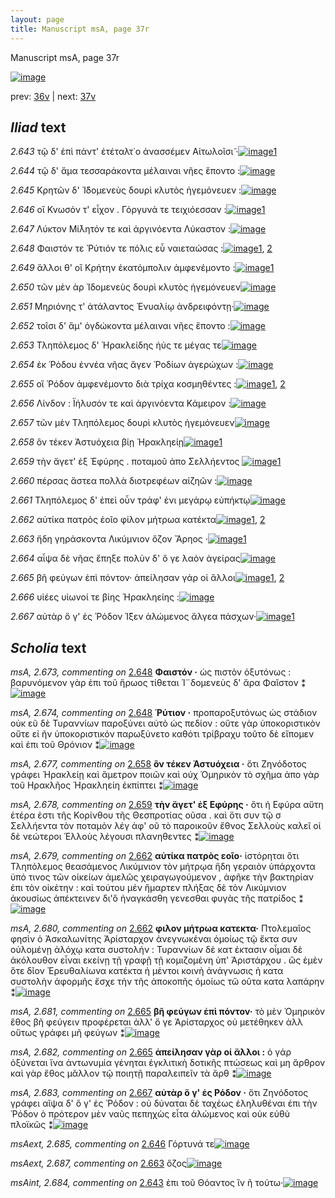 ```yaml
---
layout: page
title: Manuscript msA, page 37r
---
```


Manuscript msA, page 37r

[![image](http://www.homermultitext.org/iipsrv?OBJ=IIP,1.0&FIF=/project/homer/pyramidal/deepzoom/hmt/vaimg/2017a/VA037RN_0038.tif&WID=100&CVT=JPEG)](http://www.homermultitext.org/ict2/?urn=urn:cite2:hmt:vaimg.2017a:VA037RN_0038)

prev:  [36v](../36v/) | next:  [37v](../37v/)

## *Iliad* text

*2.643* <a id="2.643"/> τῷ δ' ἐπὶ πάντ' ἐτέταλτ˙ο ἀνασσέμεν Αἰτωλοῖσι̃ ·[![image](http://www.homermultitext.org/iipsrv?OBJ=IIP,1.0&FIF=/project/homer/pyramidal/deepzoom/hmt/vaimg/2017a/VA037RN_0038.tif&RGN=0.128,0.2235,0.427,0.0301&WID=1000&CVT=JPEG)](http://www.homermultitext.org/ict2/?urn=urn:cite2:hmt:vaimg.2017a:VA037RN_0038@0.128,0.2235,0.427,0.0301)[1](#msAint_2.684)

*2.644* <a id="2.644"/> τῷ δ' ἅμα τεσσαράκοντα μέλαιναι νῆες ἕποντο :[![image](http://www.homermultitext.org/iipsrv?OBJ=IIP,1.0&FIF=/project/homer/pyramidal/deepzoom/hmt/vaimg/2017a/VA037RN_0038.tif&RGN=0.137,0.2438,0.427,0.0301&WID=1000&CVT=JPEG)](http://www.homermultitext.org/ict2/?urn=urn:cite2:hmt:vaimg.2017a:VA037RN_0038@0.137,0.2438,0.427,0.0301)

*2.645* <a id="2.645"/> Κρητῶν δ' Ἰ̈δομενεὺς δουρὶ κλυτὸς ἡγεμόνευεν :[![image](http://www.homermultitext.org/iipsrv?OBJ=IIP,1.0&FIF=/project/homer/pyramidal/deepzoom/hmt/vaimg/2017a/VA037RN_0038.tif&RGN=0.139,0.2664,0.427,0.0301&WID=1000&CVT=JPEG)](http://www.homermultitext.org/ict2/?urn=urn:cite2:hmt:vaimg.2017a:VA037RN_0038@0.139,0.2664,0.427,0.0301)

*2.646* <a id="2.646"/> οἳ Κνωσόν τ' 					εἶχον . Γόργυνά τε 					τειχιόεσσαν :[![image](http://www.homermultitext.org/iipsrv?OBJ=IIP,1.0&FIF=/project/homer/pyramidal/deepzoom/hmt/vaimg/2017a/VA037RN_0038.tif&RGN=0.129,0.2829,0.427,0.0301&WID=1000&CVT=JPEG)](http://www.homermultitext.org/ict2/?urn=urn:cite2:hmt:vaimg.2017a:VA037RN_0038@0.129,0.2829,0.427,0.0301)[1](#msAext_2.685)

*2.647* <a id="2.647"/> Λύκτον 					 Μί̄λητόν τε καὶ ἀργινόεντα 						 Λύκαστον :[![image](http://www.homermultitext.org/iipsrv?OBJ=IIP,1.0&FIF=/project/homer/pyramidal/deepzoom/hmt/vaimg/2017a/VA037RN_0038.tif&RGN=0.129,0.3032,0.427,0.0301&WID=1000&CVT=JPEG)](http://www.homermultitext.org/ict2/?urn=urn:cite2:hmt:vaimg.2017a:VA037RN_0038@0.129,0.3032,0.427,0.0301)

*2.648* <a id="2.648"/> Φαιστόν τε 						 Ῥύτιόν τε πόλις εὖ 					ναιεταώσας :[![image](http://www.homermultitext.org/iipsrv?OBJ=IIP,1.0&FIF=/project/homer/pyramidal/deepzoom/hmt/vaimg/2017a/VA037RN_0038.tif&RGN=0.129,0.3236,0.427,0.0301&WID=1000&CVT=JPEG)](http://www.homermultitext.org/ict2/?urn=urn:cite2:hmt:vaimg.2017a:VA037RN_0038@0.129,0.3236,0.427,0.0301)[1](#msA_2.673), [2](#msA_2.674)

*2.649* <a id="2.649"/> ἄλλοι θ' οἳ Κρήτην 					ἑκατόμπολιν ἀμφενέμοντο :[![image](http://www.homermultitext.org/iipsrv?OBJ=IIP,1.0&FIF=/project/homer/pyramidal/deepzoom/hmt/vaimg/2017a/VA037RN_0038.tif&RGN=0.123,0.3409,0.427,0.0301&WID=1000&CVT=JPEG)](http://www.homermultitext.org/ict2/?urn=urn:cite2:hmt:vaimg.2017a:VA037RN_0038@0.123,0.3409,0.427,0.0301)[1](#msA_2.675)

*2.650* <a id="2.650"/> τῶν μὲν ὰρ Ἰδομενεὺς 					δουρὶ κλυτὸς ἡγεμόνευεν[![image](http://www.homermultitext.org/iipsrv?OBJ=IIP,1.0&FIF=/project/homer/pyramidal/deepzoom/hmt/vaimg/2017a/VA037RN_0038.tif&RGN=0.127,0.3597,0.427,0.0301&WID=1000&CVT=JPEG)](http://www.homermultitext.org/ict2/?urn=urn:cite2:hmt:vaimg.2017a:VA037RN_0038@0.127,0.3597,0.427,0.0301)

*2.651* <a id="2.651"/> Μηριόνης τ' ἀτάλαντος 						 Ἐνυαλίῳ ἀνδρειφόντῃ·[![image](http://www.homermultitext.org/iipsrv?OBJ=IIP,1.0&FIF=/project/homer/pyramidal/deepzoom/hmt/vaimg/2017a/VA037RN_0038.tif&RGN=0.125,0.3777,0.427,0.0301&WID=1000&CVT=JPEG)](http://www.homermultitext.org/ict2/?urn=urn:cite2:hmt:vaimg.2017a:VA037RN_0038@0.125,0.3777,0.427,0.0301)

*2.652* <a id="2.652"/> τοῖσι δ' ἅμ' ὀγδώκοντα μέλαιναι νῆες ἕποντο :[![image](http://www.homermultitext.org/iipsrv?OBJ=IIP,1.0&FIF=/project/homer/pyramidal/deepzoom/hmt/vaimg/2017a/VA037RN_0038.tif&RGN=0.119,0.3973,0.401,0.0301&WID=1000&CVT=JPEG)](http://www.homermultitext.org/ict2/?urn=urn:cite2:hmt:vaimg.2017a:VA037RN_0038@0.119,0.3973,0.401,0.0301)

*2.653* <a id="2.653"/> Τληπόλεμος δ' 						 Ἡρακλείδης ἠύς τε μέγας 					τε[![image](http://www.homermultitext.org/iipsrv?OBJ=IIP,1.0&FIF=/project/homer/pyramidal/deepzoom/hmt/vaimg/2017a/VA037RN_0038.tif&RGN=0.119,0.4153,0.401,0.0301&WID=1000&CVT=JPEG)](http://www.homermultitext.org/ict2/?urn=urn:cite2:hmt:vaimg.2017a:VA037RN_0038@0.119,0.4153,0.401,0.0301)

*2.654* <a id="2.654"/> ἐκ Ῥόδου ἐννέα νῆας 					ἄγεν Ῥοδίων ἀγερώχων :[![image](http://www.homermultitext.org/iipsrv?OBJ=IIP,1.0&FIF=/project/homer/pyramidal/deepzoom/hmt/vaimg/2017a/VA037RN_0038.tif&RGN=0.119,0.4364,0.401,0.0301&WID=1000&CVT=JPEG)](http://www.homermultitext.org/ict2/?urn=urn:cite2:hmt:vaimg.2017a:VA037RN_0038@0.119,0.4364,0.401,0.0301)

*2.655* <a id="2.655"/> οἳ Ῥόδον 					ἀμφενέμοντο διὰ τρίχα κοσμηθέντες :[![image](http://www.homermultitext.org/iipsrv?OBJ=IIP,1.0&FIF=/project/homer/pyramidal/deepzoom/hmt/vaimg/2017a/VA037RN_0038.tif&RGN=0.122,0.4545,0.401,0.0301&WID=1000&CVT=JPEG)](http://www.homermultitext.org/ict2/?urn=urn:cite2:hmt:vaimg.2017a:VA037RN_0038@0.122,0.4545,0.401,0.0301)[1](#msA_2.676), [2](#msAext_2.686)

*2.656* <a id="2.656"/> Λίνδον : Ϊήλυσόν τε καὶ ἀργινόεντα 						 Κάμειρον :[![image](http://www.homermultitext.org/iipsrv?OBJ=IIP,1.0&FIF=/project/homer/pyramidal/deepzoom/hmt/vaimg/2017a/VA037RN_0038.tif&RGN=0.123,0.4748,0.401,0.0301&WID=1000&CVT=JPEG)](http://www.homermultitext.org/ict2/?urn=urn:cite2:hmt:vaimg.2017a:VA037RN_0038@0.123,0.4748,0.401,0.0301)

*2.657* <a id="2.657"/> τῶν μὲν Τληπόλεμος 					δουρὶ κλυτὸς ἡγεμόνευεν[![image](http://www.homermultitext.org/iipsrv?OBJ=IIP,1.0&FIF=/project/homer/pyramidal/deepzoom/hmt/vaimg/2017a/VA037RN_0038.tif&RGN=0.127,0.4936,0.401,0.0301&WID=1000&CVT=JPEG)](http://www.homermultitext.org/ict2/?urn=urn:cite2:hmt:vaimg.2017a:VA037RN_0038@0.127,0.4936,0.401,0.0301)

*2.658* <a id="2.658"/> ὃν τέκεν Ἀστυόχεια βίῃ 						Ἡρακληείῃ[![image](http://www.homermultitext.org/iipsrv?OBJ=IIP,1.0&FIF=/project/homer/pyramidal/deepzoom/hmt/vaimg/2017a/VA037RN_0038.tif&RGN=0.121,0.5124,0.401,0.0301&WID=1000&CVT=JPEG)](http://www.homermultitext.org/ict2/?urn=urn:cite2:hmt:vaimg.2017a:VA037RN_0038@0.121,0.5124,0.401,0.0301)[1](#msA_2.677)

*2.659* <a id="2.659"/> τὴν ἄγετ' ἐξ Ἐφύρης . ποταμοῦ ἀπο Σελλήεντος 				[![image](http://www.homermultitext.org/iipsrv?OBJ=IIP,1.0&FIF=/project/homer/pyramidal/deepzoom/hmt/vaimg/2017a/VA037RN_0038.tif&RGN=0.121,0.5297,0.401,0.0301&WID=1000&CVT=JPEG)](http://www.homermultitext.org/ict2/?urn=urn:cite2:hmt:vaimg.2017a:VA037RN_0038@0.121,0.5297,0.401,0.0301)[1](#msA_2.678)

*2.660* <a id="2.660"/> πέρσας ἄστεα πολλὰ διοτρεφέων αἰζηῶν :[![image](http://www.homermultitext.org/iipsrv?OBJ=IIP,1.0&FIF=/project/homer/pyramidal/deepzoom/hmt/vaimg/2017a/VA037RN_0038.tif&RGN=0.116,0.5485,0.401,0.0301&WID=1000&CVT=JPEG)](http://www.homermultitext.org/ict2/?urn=urn:cite2:hmt:vaimg.2017a:VA037RN_0038@0.116,0.5485,0.401,0.0301)

*2.661* <a id="2.661"/> Τληπόλεμος δ' ἐπεὶ 					οὖν τράφ' ἐνι μεγάρῳ εὐπήκτῳ[![image](http://www.homermultitext.org/iipsrv?OBJ=IIP,1.0&FIF=/project/homer/pyramidal/deepzoom/hmt/vaimg/2017a/VA037RN_0038.tif&RGN=0.116,0.5681,0.434,0.0301&WID=1000&CVT=JPEG)](http://www.homermultitext.org/ict2/?urn=urn:cite2:hmt:vaimg.2017a:VA037RN_0038@0.116,0.5681,0.434,0.0301)

*2.662* <a id="2.662"/> αὐτίκα πατρὸς ἑοῖο φίλον μήτρωα κατέκτα[![image](http://www.homermultitext.org/iipsrv?OBJ=IIP,1.0&FIF=/project/homer/pyramidal/deepzoom/hmt/vaimg/2017a/VA037RN_0038.tif&RGN=0.107,0.5877,0.434,0.0301&WID=1000&CVT=JPEG)](http://www.homermultitext.org/ict2/?urn=urn:cite2:hmt:vaimg.2017a:VA037RN_0038@0.107,0.5877,0.434,0.0301)[1](#msA_2.680), [2](#msA_2.679)

*2.663* <a id="2.663"/> ἤδη γηράσκοντα Λικύμνιον ὄζον Ἄρηος ·[![image](http://www.homermultitext.org/iipsrv?OBJ=IIP,1.0&FIF=/project/homer/pyramidal/deepzoom/hmt/vaimg/2017a/VA037RN_0038.tif&RGN=0.107,0.6065,0.434,0.0301&WID=1000&CVT=JPEG)](http://www.homermultitext.org/ict2/?urn=urn:cite2:hmt:vaimg.2017a:VA037RN_0038@0.107,0.6065,0.434,0.0301)[1](#msAext_2.687)

*2.664* <a id="2.664"/> αἶψα δὲ νῆας ἔπηξε πολὺν δ' ὅ γε λαὸν ἀγείρας[![image](http://www.homermultitext.org/iipsrv?OBJ=IIP,1.0&FIF=/project/homer/pyramidal/deepzoom/hmt/vaimg/2017a/VA037RN_0038.tif&RGN=0.107,0.6238,0.434,0.0301&WID=1000&CVT=JPEG)](http://www.homermultitext.org/ict2/?urn=urn:cite2:hmt:vaimg.2017a:VA037RN_0038@0.107,0.6238,0.434,0.0301)

*2.665* <a id="2.665"/> βῆ φεύγων ἐπὶ πόντον· ἀπείλησαν γάρ οἱ ἄλλοι[![image](http://www.homermultitext.org/iipsrv?OBJ=IIP,1.0&FIF=/project/homer/pyramidal/deepzoom/hmt/vaimg/2017a/VA037RN_0038.tif&RGN=0.107,0.6418,0.434,0.0301&WID=1000&CVT=JPEG)](http://www.homermultitext.org/ict2/?urn=urn:cite2:hmt:vaimg.2017a:VA037RN_0038@0.107,0.6418,0.434,0.0301)[1](#msA_2.682), [2](#msA_2.681)

*2.666* <a id="2.666"/> υἱέες υἱωνοί τε βίης Ἡρακληείης :[![image](http://www.homermultitext.org/iipsrv?OBJ=IIP,1.0&FIF=/project/homer/pyramidal/deepzoom/hmt/vaimg/2017a/VA037RN_0038.tif&RGN=0.107,0.6606,0.434,0.0301&WID=1000&CVT=JPEG)](http://www.homermultitext.org/ict2/?urn=urn:cite2:hmt:vaimg.2017a:VA037RN_0038@0.107,0.6606,0.434,0.0301)

*2.667* <a id="2.667"/> αὐτὰρ ὅ γ' ἑς Ῥόδον 					Ί̈ξεν ἁλώμενος ἄλγεα πάσχων·[![image](http://www.homermultitext.org/iipsrv?OBJ=IIP,1.0&FIF=/project/homer/pyramidal/deepzoom/hmt/vaimg/2017a/VA037RN_0038.tif&RGN=0.123,0.681,0.434,0.0301&WID=1000&CVT=JPEG)](http://www.homermultitext.org/ict2/?urn=urn:cite2:hmt:vaimg.2017a:VA037RN_0038@0.123,0.681,0.434,0.0301)[1](#msA_2.683)

## *Scholia* text

*msA, 2.673, commenting on* [2.648](#2.648)  <a id="msA_2.673"/> **Φαιστόν ·** ὡς πιστὸν ὀξυτόνως : βαρυνόμενον γὰρ ἐπι τοῦ ἥρωος τίθεται Ἱ¨δομενεὺς δ' ἄρα Φαῖστον ⁑[![image](http://www.homermultitext.org/iipsrv?OBJ=IIP,1.0&FIF=/project/homer/pyramidal/deepzoom/hmt/vaimg/2017a/VA037RN_0038.tif&RGN=0.1383,0.113,0.5333,0.0335&WID=1000&CVT=JPEG)](http://www.homermultitext.org/ict2/?urn=urn:cite2:hmt:vaimg.2017a:VA037RN_0038@0.1383,0.113,0.5333,0.0335)

*msA, 2.674, commenting on* [2.648](#2.648)  <a id="msA_2.674"/> **Ῥύτιον ·** προπαροξυτόνως ὡς στάδιον οὐκ εῦ δὲ Τυραννίων παροξύνει αὐτὸ ὡς πεδίον : οὔτε γὰρ ὑποκοριστικὸν οὔτε εἰ ῆν ὑποκοριστικόν παρωξύνετο καθότι τρίβραχυ τοῦτο δὲ εἴπομεν καὶ ἐπι τοῦ Θρόνιον ⁑[![image](http://www.homermultitext.org/iipsrv?OBJ=IIP,1.0&FIF=/project/homer/pyramidal/deepzoom/hmt/vaimg/2017a/VA037RN_0038.tif&RGN=0.1267,0.1248,0.615,0.0369&WID=1000&CVT=JPEG)](http://www.homermultitext.org/ict2/?urn=urn:cite2:hmt:vaimg.2017a:VA037RN_0038@0.1267,0.1248,0.615,0.0369)

*msA, 2.677, commenting on* [2.658](#2.658)  <a id="msA_2.677"/> **ὃν τέκεν Ἀστυόχεια ·** ὅτι Ζηνόδοτος γράφει Ἡρακλείῃ καὶ ἄμετρον ποιῶν καὶ οὐχ Ὁμηρικὸν τὸ σχῆμα ἀπο γὰρ τοῦ Ηρακλῆος Ἡρακληείη ἐκπίπτει ⁑[![image](http://www.homermultitext.org/iipsrv?OBJ=IIP,1.0&FIF=/project/homer/pyramidal/deepzoom/hmt/vaimg/2017a/VA037RN_0038.tif&RGN=0.5513,0.2397,0.2188,0.051&WID=1000&CVT=JPEG)](http://www.homermultitext.org/ict2/?urn=urn:cite2:hmt:vaimg.2017a:VA037RN_0038@0.5513,0.2397,0.2188,0.051)

*msA, 2.678, commenting on* [2.659](#2.659)  <a id="msA_2.678"/> **τὴν ἄγετ' ἐξ Εφύρης ·** ὅτι ἡ Εφύρα αὕτη ἑτέρα ἐστι τῆς Κορίνθου τῆς Θεσπροτίας οῦσα . καὶ ὅτι συν τῷ σ Σελλήεντα τὸν ποταμὸν λέγ ἀφ' οῦ τὸ παροικοῦν ἔθνος Σελλοὺς καλεῖ οἱ δὲ νεώτεροι Ἑλλοὺς λέγουσι πλανηθεντες ⁑[![image](http://www.homermultitext.org/iipsrv?OBJ=IIP,1.0&FIF=/project/homer/pyramidal/deepzoom/hmt/vaimg/2017a/VA037RN_0038.tif&RGN=0.5317,0.2869,0.2338,0.0585&WID=1000&CVT=JPEG)](http://www.homermultitext.org/ict2/?urn=urn:cite2:hmt:vaimg.2017a:VA037RN_0038@0.5317,0.2869,0.2338,0.0585)

*msA, 2.679, commenting on* [2.662](#2.662)  <a id="msA_2.679"/> **αὐτίκα πατρὸς εοῖο·** ἱστόρηται ὅτι Τληπόλεμος θεασάμενος Λικύμνιον τὸν μήτρῳα ἤδη γεραιὸν ὑπάρχοντα ὑπό τινος τῶν οἰκείων ἀμελῶς χειραγωγούμενον , ἀφῆκε τὴν βακτηρίαν ἐπι τὸν οἰκέτην : καὶ τούτου μέν ἥμαρτεν πλήξας δὲ τὸν Λικύμνιον ἀκουσίως ἀπέκτεινεν δι'ὃ ἠναγκάσθη γενεσθαι φυγὰς τῆς πατρίδος ⁑[![image](http://www.homermultitext.org/iipsrv?OBJ=IIP,1.0&FIF=/project/homer/pyramidal/deepzoom/hmt/vaimg/2017a/VA037RN_0038.tif&RGN=0.5283,0.3417,0.2358,0.0942&WID=1000&CVT=JPEG)](http://www.homermultitext.org/ict2/?urn=urn:cite2:hmt:vaimg.2017a:VA037RN_0038@0.5283,0.3417,0.2358,0.0942)

*msA, 2.680, commenting on* [2.662](#2.662)  <a id="msA_2.680"/> **φιλον μήτρωα κατεκτα·** Πτολεμαῖος φησὶν ὁ Ἀσκαλωνίτης Ἀρίσταρχον ἀνεγνωκέναι ὁμοίως τῷ ἔκτα συν οὐλομένῃ ἀλόχῳ κατα συστολήν : Τυραννίων δὲ κατ έκτασιν οἶμαι δὲ ἀκόλουθον εἶναι εκείνῃ τῇ γραφῇ τῇ κομιζομένη ὑπ' Ἀριστάρχου . ὣς ἑμὲν ὅτε δῖον Ἐρευθαλίωνα κατέκτα ἡ μέντοι κοινὴ ἀνάγνωσις ἡ κατα συστολὴν ἀφορμῆς ἔσχε τὴν τῆς ἀποκοπῆς ὁμοίως τῶ οῦτα κατα λαπάρην ⁑[![image](http://www.homermultitext.org/iipsrv?OBJ=IIP,1.0&FIF=/project/homer/pyramidal/deepzoom/hmt/vaimg/2017a/VA037RN_0038.tif&RGN=0.5233,0.4246,0.2338,0.1252&WID=1000&CVT=JPEG)](http://www.homermultitext.org/ict2/?urn=urn:cite2:hmt:vaimg.2017a:VA037RN_0038@0.5233,0.4246,0.2338,0.1252)

*msA, 2.681, commenting on* [2.665](#2.665)  <a id="msA_2.681"/> **βῆ φεύγων ἐπὶ πόντον·** τὸ μὲν Ὁμηρικὸν ἔθος βῆ φεύγειν προφέρεται ἀλλ' ὅ γε Ἀρίσταρχος οὐ μετέθηκεν ἀλλ οὕτως γράφει μῆ φεύγων ⁑[![image](http://www.homermultitext.org/iipsrv?OBJ=IIP,1.0&FIF=/project/homer/pyramidal/deepzoom/hmt/vaimg/2017a/VA037RN_0038.tif&RGN=0.5238,0.5413,0.2438,0.0435&WID=1000&CVT=JPEG)](http://www.homermultitext.org/ict2/?urn=urn:cite2:hmt:vaimg.2017a:VA037RN_0038@0.5238,0.5413,0.2438,0.0435)

*msA, 2.682, commenting on* [2.665](#2.665)  <a id="msA_2.682"/> **ἀπείλησαν γὰρ οἱ ἄλλοι :** ὁ γάρ ὀξύνεται ἵνα ἀντωνυμία γένηται ἐγκλιτικὴ δοτικῆς πτώσεως καὶ μη ἄρθρον καὶ γὰρ ἔθος μᾶλλον τῷ ποιητῇ παραλειπεῖν τὰ ἄρθ ⁑[![image](http://www.homermultitext.org/iipsrv?OBJ=IIP,1.0&FIF=/project/homer/pyramidal/deepzoom/hmt/vaimg/2017a/VA037RN_0038.tif&RGN=0.5337,0.5854,0.2208,0.0573&WID=1000&CVT=JPEG)](http://www.homermultitext.org/ict2/?urn=urn:cite2:hmt:vaimg.2017a:VA037RN_0038@0.5337,0.5854,0.2208,0.0573)

*msA, 2.683, commenting on* [2.667](#2.667)  <a id="msA_2.683"/> **αὐτὰρ ὅ γ' ἐς Ρόδον ·** ὅτι Ζηνόδοτος γράφει αῖψα δ' ὅ γ' ἐς Ῥόδον : οὐ δύναται δὲ ταχέως ἐληλυθέναι ἐπι τὴν Ῥόδον ὁ πρότερον μὲν ναῦς πεπηχὼς εἶτα ἁλώμενος καὶ οὐκ εὐθὺ πλοϊκῶς ⁑[![image](http://www.homermultitext.org/iipsrv?OBJ=IIP,1.0&FIF=/project/homer/pyramidal/deepzoom/hmt/vaimg/2017a/VA037RN_0038.tif&RGN=0.1279,0.715,0.6146,0.0416&WID=1000&CVT=JPEG)](http://www.homermultitext.org/ict2/?urn=urn:cite2:hmt:vaimg.2017a:VA037RN_0038@0.1279,0.715,0.6146,0.0416)

*msAext, 2.685, commenting on* [2.646](#2.646)  <a id="msAext_2.685"/> Γόρτυνά τε[![image](http://www.homermultitext.org/iipsrv?OBJ=IIP,1.0&FIF=/project/homer/pyramidal/deepzoom/hmt/vaimg/2017a/VA037RN_0038.tif&RGN=0.7692,0.2969,0.0596,0.0219&WID=1000&CVT=JPEG)](http://www.homermultitext.org/ict2/?urn=urn:cite2:hmt:vaimg.2017a:VA037RN_0038@0.7692,0.2969,0.0596,0.0219)

*msAext, 2.687, commenting on* [2.663](#2.663)  <a id="msAext_2.687"/> ὄζος[![image](http://www.homermultitext.org/iipsrv?OBJ=IIP,1.0&FIF=/project/homer/pyramidal/deepzoom/hmt/vaimg/2017a/VA037RN_0038.tif&RGN=0.8183,0.6145,0.0321,0.0153&WID=1000&CVT=JPEG)](http://www.homermultitext.org/ict2/?urn=urn:cite2:hmt:vaimg.2017a:VA037RN_0038@0.8183,0.6145,0.0321,0.0153)

*msAint, 2.684, commenting on* [2.643](#2.643)  <a id="msAint_2.684"/> ἐπι τοῦ Θόαντος ἵν ῆ τούτω·[![image](http://www.homermultitext.org/iipsrv?OBJ=IIP,1.0&FIF=/project/homer/pyramidal/deepzoom/hmt/vaimg/2017a/VA037RN_0038.tif&RGN=0.0862,0.2275,0.0654,0.0275&WID=1000&CVT=JPEG)](http://www.homermultitext.org/ict2/?urn=urn:cite2:hmt:vaimg.2017a:VA037RN_0038@0.0862,0.2275,0.0654,0.0275)